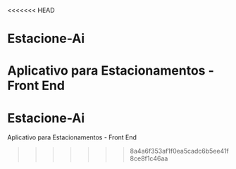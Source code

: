 <<<<<<< HEAD
# Estacione-Ai
Aplicativo para Estacionamentos - Front End
=======
# Estacione-Ai
Aplicativo para Estacionamentos - Front End
>>>>>>> 8a4a6f353af1f0ea5cadc6b5ee41f8ce8f1c46aa
